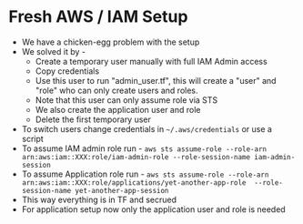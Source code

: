 # Fresh AWS / IAM Setup

- We have a chicken-egg problem with the setup
- We solved it by -
  - Create a temporary user manually with full IAM Admin access
  - Copy credentials
  - Use this user to run "admin_user.tf", this will create a "user" and "role" who can only create users and roles.
  - Note that this user can only assume role via STS
  - We also create the application user and role
  - Delete the first temporary user
- To switch users change credentials in `~/.aws/credentials` or use a script
- To assume IAM admin role run - `aws sts assume-role --role-arn arn:aws:iam::XXX:role/iam-admin-role --role-session-name iam-admin-session`
- To assume Application role run - `aws sts assume-role --role-arn arn:aws:iam::XXX:role/applications/yet-another-app-role  --role-session-name yet-another-app-session`
- This way everything is in TF and secrued
- For application setup now only the application user and role is needed
